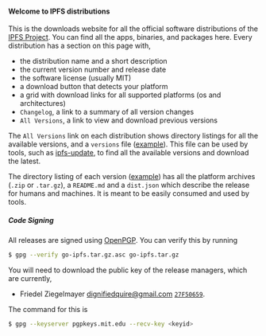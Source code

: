 #### Welcome to IPFS distributions

This is the downloads website for all the official software distributions of
the [IPFS Project](https://ipfs.io). You can find all the apps, binaries,
and packages here. Every distribution has a section on this
page with,

* the distribution name and a short description
* the current version number and release date
* the software license (usually MIT)
* a download button that detects your platform
* a grid with download links for all supported platforms (os and architectures)
* `Changelog`, a link to a summary of all version changes
* `All Versions`, a link to view and download previous versions

The `All Versions` link on each distribution shows directory listings for all the available versions, and a `versions` file ([example](http://dist.ipfs.io/go-ipfs/versions)). This file can be used by tools, such as [ipfs-update](#ipfs-update), to find all the available versions and download the latest.

The directory listing of each version ([example](http://dist.ipfs.io/go-ipfs/v0.3.11)) has all the platform archives (`.zip` or `.tar.gz`), a `README.md` and a `dist.json` which describe the release for humans and machines. It is meant to be easily consumed and used by tools.

##### Code Signing

All releases are signed using [OpenPGP](http://www.openpgp.org/). You can verify this by running

```bash
$ gpg --verify go-ipfs.tar.gz.asc go-ipfs.tar.gz
```

You will need to download the public key of the release managers, which are currently,

* Friedel Ziegelmayer <dignifiedquire@gmail.com> [`27F50659`](https://pgp.mit.edu/pks/lookup?search=0x27F50659&op=vindex&fingerprint=on).

The command for this is

```bash
$ gpg --keyserver pgpkeys.mit.edu --recv-key <keyid>
```
